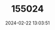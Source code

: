 ---
title: "155024"
category: "Amphichthys cryptocentrus"
draft: false
date: 2024-02-22 13:03:51
languages:
  English: ["Bocon Toadfish"]
---